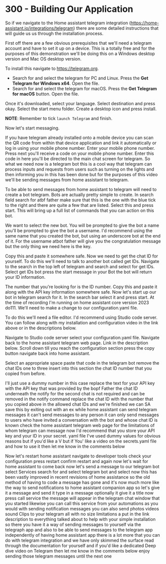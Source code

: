 # 300 - Building Our Application

So if we navigate to the Home assistant telegram integration (https://home-assistant.io/integrations/telegram) there are some detailed instructions that will guide us us through the installation process.

First off there are a few obvious prerequisites that we'll need a telegram account and have to set it up on a device. This is a totally free and for the purposes of this demonstration we'll be doing this on a Windows desktop version and Mac OS desktop version.

To install this navigate to https://telegram.org. 

- Search for and select the telegram for PC and Linux. Press the **Get Telegram for Windows x64**. Open the file.
- Search for and select the telegram for macOS. Press the **Get Telegram for macOS** button. Open the file.

Once it's downloaded, select your language. Select destination and press okay. Select the start menu folder. Create a desktop icon and press install. 

**NOTE**: Remember to tick ```launch Telegram``` and finish. 

Now let's start messaging. 

If you have telegram already installed onto a mobile device you can scan the QR code from within that device application and link it automatically or log in using your mobile phone number. Enter your mobile phone number. Press next you'll receive a code on your mobile phone number. Enter this code in here you'll be directed to the main chat screen for telegram. So what we need now is a telegram bot this is a cool way that telegram can process inputs and requests from users such as turning on the lights and then informing you in this has been done but for the purposes of this video we'll be sending messages from home assistant to telegram. 

To be able to send messages from home assistant to telegram will need to create a bot telegram. Bots are actually pretty simple to create. In search field search for atbf father make sure that this is the one with the blue tick to the right and there are quite a few that are listed. Select this and press start. This will bring up a full list of commands that you can action on this bot. 

We want to select the new bot. You will be prompted to give the bot a name you'll be prompted to give the bot a username. I'd recommend using the same name that you created the bot, but using an underscore bot at the end of it. For the username atbot father will give you the congratulation message but the only thing we need here is the key.

Copy this and paste it somewhere safe. Now we need to get the chat ID for yourself. To do this we'll need to talk to another bot called get IDs. Navigate to the search in the top left of telegram and search and select for get IDs. Select get IDs bot press the start message in your Bot the bot will return your ID information. 

The number that you're looking for is the ID number. Copy this and paste it along with the API key information somewhere safe. Now let's start up our bot in telegram search for it. In the search bar select it and press start. At the time of recording I'm running on home assistant core version 2023 do111. We'll need to make a change to our configuration.yaml file.

To do this we'll need a file editor. I'd recommend using Studio code server. You can follow along with my installation and configuration video in the link above or in the descriptions below. 

Navigate to Studio code server select your configuration.yaml file. Navigate back to the home assistant telegram web page. Link in the description below. Scroll down till you reach the configuration section press the copy button navigate back into home assistant. 

Select an appropriate space paste that code in the telegram bot remove the chat IDs one to three insert into this section the chat ID number that you copied from before. 

I'll just use a dummy number in this case replace the text for your API key with the API key that was provided by the bopf Father the chat ID underneath the notify for the second chat is not required and can be removed in the notify command replace the chat ID with the number that you copied above in the allowed chat IDs and we're finished we can SA save this by exiting out with an ex while home assistant can send telegram messages it can't send messages to any person it can only send messages to users who have invited a conversation with the bot and whose chat ID is known check the home assistant telegram web page for the limitations of whom telegram can message now I'd recommend that you store your API key and your ID in your secret. yaml file I've used dummy values for obvious reasons but if you'd like a V but if You' like a video on the secrets.yaml file and how to use it then let me know in the comments below

Now let's restart home assistant navigate to developer tools check your configuration press restart confirm restart and again now let's wait for home assistant to come back now let's send a message to our telegram bot select Services search for and select telegram bot and select now this has been vastly improved in recent revisions of home assistance so the old method of having to code a message has gone and it's now much more like the way to send notifications to home assistant companion app so let's give it a message and send it type in a message optionally it give it a title now press call service the message will appear in the telegram chat window that you started likewise you can call this service from your automations as you would with sending notification messages you can also send photos videos sound Clips to your telegram all with no size limitations a put in the link description to everything talked about to help with your simple installation so there you have it a way of sending messages to yourself via the telegraph app and also to be able to send messages to the telegram app independently of having home assistant app there is a lot more that you can do with telegram integration and we have only skimmed the surface read through the documentation for yourself and if you'd like a dedicated Deep dive video on Telegram then let me know in the comments below enjoy sending those telegram messages until the next one
